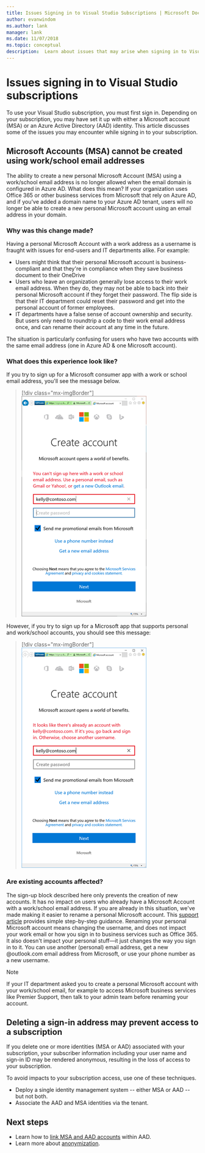 ```yaml
---
title: Issues Signing in to Visual Studio Subscriptions | Microsoft Docs
author: evanwindom
ms.author: lank
manager: lank
ms.date: 11/07/2018
ms.topic: conceptual
description:  Learn about issues that may arise when signing in to Visual Studio subscriptions
---
```


# Issues signing in to Visual Studio subscriptions
To use your Visual Studio subscription, you must first sign in.  Depending on your subscription, you may have set it up with either a Microsoft account (MSA) or an Azure Active Directory (AAD) identity.  This article discusses some of the issues you may encounter while signing in to your subscription.

## Microsoft Accounts (MSA) cannot be created using work/school email addresses

The ability to create a new personal Microsoft Account (MSA) using a work/school email address is no longer allowed when the email domain is configured in Azure AD. What does this mean? If your organization uses Office 365 or other business services from Microsoft that rely on Azure AD, and if you've added a domain name to your Azure AD tenant, users will no longer be able to create a new personal Microsoft account using an email address in your domain.

### Why was this change made?

Having a personal Microsoft Account with a work address as a username is fraught with issues for end-users and IT departments alike. For example:
- Users might think that their personal Microsoft account is business-compliant and that they're in compliance when they save business document to their OneDrive
- Users who leave an organization generally lose access to their work email address. When they do, they may not be able to back into their personal Microsoft account if they forget their password. The flip side is that their IT department could reset their password and get into the personal account of former employees.
- IT departments have a false sense of account ownership and security. But users only need to roundtrip a code to their work email address once, and can rename their account at any time in the future.

The situation is particularly confusing for users who have two accounts with the same email address (one in Azure AD & one Microsoft account).

### What does this experience look like?

If you try to sign up for a Microsoft consumer app with a work or school email address, you'll see the message below.

   > [!div class="mx-imgBorder"]
   > ![Can't create an account with work email](_img/sign-in-issues/cannot-use-work-email.png)

However, if you try to sign up for a Microsoft app that supports personal and work/school accounts, you should see this message:

   > [!div class="mx-imgBorder"]
   > ![Work/school accounts supported](_img/sign-in-issues/existing-account.png)

### Are existing accounts affected?
The sign-up block described here only prevents the creation of new accounts. It has no impact on users who already have a Microsoft Account with a work/school email address. If you are already in this situation, we've made making it easier to rename a personal Microsoft account. This [support article](http://windows.microsoft.com/en-US/Windows/rename-personal-microsoft-account) provides simple step-by-step guidance. Renaming your personal Microsoft account means changing the username, and does not impact your work email or how you sign in to business services such as Office 365. It also doesn't impact your personal stuff—it just changes the way you sign in to it. You can use another (personal) email address, get a new @outlook.com email address from Microsoft, or use your phone number as a new username.

> [!NOTE]
> If your IT department asked you to create a personal Microsoft account with your work/school email, for example to access Microsoft business services like Premier Support, then talk to your admin team before renaming your account.

## Deleting a sign-in address may prevent access to a subscription

If you delete one or more identities (MSA or AAD) associated with your subscription, your subscriber information including your user name and sign-in ID may be rendered anonymous, resulting in the loss of access to your subscription.

To avoid impacts to your subscription access, use one of these techniques.
- Deploy a single identity management system -- either MSA or AAD -- but not both.
- Associate the AAD and MSA identities via the tenant.

## Next steps
- Learn how to [link MSA and AAD accounts](/azure/active-directory/b2b/add-users-administrator) within AAD.
- Learn more about [anonymization](anonymization.md).
